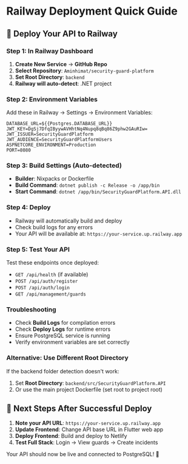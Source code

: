 # Railway Deployment Quick Guide

## 🚀 Deploy Your API to Railway

### Step 1: In Railway Dashboard
1. **Create New Service** → **GitHub Repo**
2. **Select Repository**: `Aminhimat/security-guard-platform`
3. **Set Root Directory**: `backend`
4. **Railway will auto-detect**: .NET project

### Step 2: Environment Variables
Add these in Railway → Settings → Environment Variables:

```
DATABASE_URL=${{Postgres.DATABASE_URL}}
JWT_KEY=DgSj7DfqIByywAVHhtNq4Nupq8qBq86Z9phw2GAuRIw=
JWT_ISSUER=SecurityGuardPlatform
JWT_AUDIENCE=SecurityGuardPlatformUsers
ASPNETCORE_ENVIRONMENT=Production
PORT=8080
```

### Step 3: Build Settings (Auto-detected)
- **Builder**: Nixpacks or Dockerfile
- **Build Command**: `dotnet publish -c Release -o /app/bin`
- **Start Command**: `dotnet /app/bin/SecurityGuardPlatform.API.dll`

### Step 4: Deploy
- Railway will automatically build and deploy
- Check build logs for any errors
- Your API will be available at: `https://your-service.up.railway.app`

### Step 5: Test Your API
Test these endpoints once deployed:
- `GET /api/health` (if available)
- `POST /api/auth/register`
- `POST /api/auth/login`
- `GET /api/management/guards`

### Troubleshooting
- Check **Build Logs** for compilation errors
- Check **Deploy Logs** for runtime errors
- Ensure PostgreSQL service is running
- Verify environment variables are set correctly

### Alternative: Use Different Root Directory
If the backend folder detection doesn't work:
1. Set **Root Directory**: `backend/src/SecurityGuardPlatform.API`
2. Or use the main project Dockerfile (set root to project root)

## 🎯 Next Steps After Successful Deploy
1. **Note your API URL**: `https://your-service.up.railway.app`
2. **Update Frontend**: Change API base URL in Flutter web app
3. **Deploy Frontend**: Build and deploy to Netlify
4. **Test Full Stack**: Login → View guards → Create incidents

Your API should now be live and connected to PostgreSQL! 🎉
